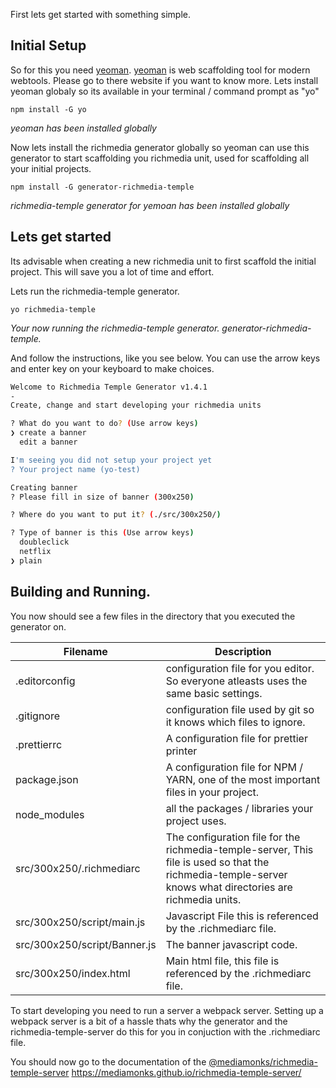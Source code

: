 First lets get started with something simple.

## Initial Setup

So for this you need [yeoman](https://yeoman.io/). [yeoman](https://yeoman.io/) is web scaffolding tool for modern webtools. Please go to there website if you want to know more.
Lets install yeoman globaly so its available in your terminal / command prompt as "yo"

`npm install -G yo`

_yeoman has been installed globally_

Now lets install the richmedia generator globally so yeoman can use this generator to start scaffolding you richmedia unit, used for scaffolding all your initial projects. 

`npm install -G generator-richmedia-temple`

_richmedia-temple generator for yemoan has been installed globally_

## Lets get started

Its advisable when creating a new richmedia unit to first scaffold the initial project. This will save you a lot of time and effort.

Lets run the richmedia-temple generator.

`yo richmedia-temple`

_Your now running the richmedia-temple generator. generator-richmedia-temple._

And follow the instructions, like you see below. You can use the arrow keys and enter key on your keyboard to make choices.

```bash
Welcome to Richmedia Temple Generator v1.4.1
-
Create, change and start developing your richmedia units

? What do you want to do? (Use arrow keys)
❯ create a banner 
  edit a banner
```

```bash
I'm seeing you did not setup your project yet
? Your project name (yo-test)
```

```bash
Creating banner
? Please fill in size of banner (300x250) 
```

```bash
? Where do you want to put it? (./src/300x250/) 
```

```bash
? Type of banner is this (Use arrow keys)
  doubleclick 
  netflix 
❯ plain
```

## Building and Running.

You now should see a few files in the directory that you executed the generator on.

| Filename                     | Description                                                                                                                                                |
|------------------------------|------------------------------------------------------------------------------------------------------------------------------------------------------------|
| .editorconfig                | configuration file for you editor. So everyone atleasts uses the same basic settings.                                                                      |
| .gitignore                   | configuration file used by git so it knows which files to ignore.                                                                                          |
| .prettierrc                  | A configuration file for prettier printer                                                                                                                  |
| package.json                 | A configuration file for NPM / YARN, one of the most important files in your project.                                                                      |
| node_modules                 | all the packages / libraries your project uses.                                                                                                            |
| src/300x250/.richmediarc     | The configuration file for the richmedia-temple-server, This file is used so that the richmedia-temple-server knows what directories are richmedia units.  |
| src/300x250/script/main.js   | Javascript File this is referenced by the .richmediarc file.                                                                                               |
| src/300x250/script/Banner.js | The banner javascript code.                                                                                                                                |
| src/300x250/index.html       | Main html file, this file is referenced by the .richmediarc file.                                                                                          |

To start developing you need to run a server a webpack server. Setting up a webpack server is a bit of a hassle thats why the generator and the richmedia-temple-server do this for you in conjuction with the .richmediarc file.

You should now go to the documentation of the [@mediamonks/richmedia-temple-server](https://mediamonks.github.io/richmedia-temple-server/) https://mediamonks.github.io/richmedia-temple-server/

